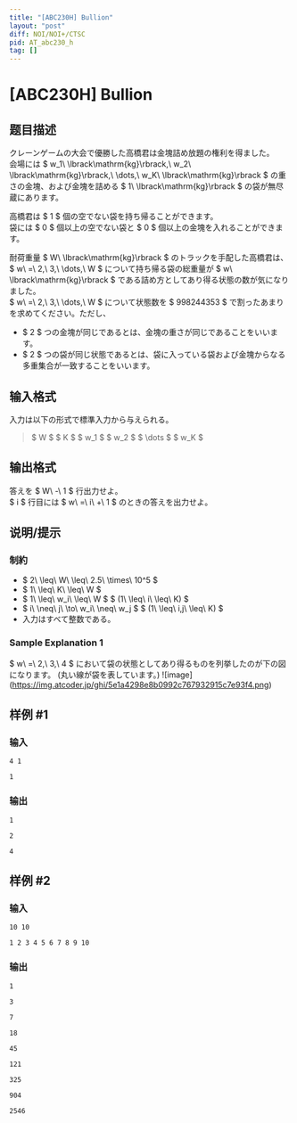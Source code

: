 ```yaml
---
title: "[ABC230H] Bullion"
layout: "post"
diff: NOI/NOI+/CTSC
pid: AT_abc230_h
tag: []
---
```


# [ABC230H] Bullion

## 题目描述

[problemUrl]: https://atcoder.jp/contests/abc230/tasks/abc230_h

クレーンゲームの大会で優勝した高橋君は金塊詰め放題の権利を得ました。  
 会場には $ w_1\ \lbrack\mathrm{kg}\rbrack,\ w_2\ \lbrack\mathrm{kg}\rbrack,\ \dots,\ w_K\ \lbrack\mathrm{kg}\rbrack $ の重さの金塊、および金塊を詰める $ 1\ \lbrack\mathrm{kg}\rbrack $ の袋が無尽蔵にあります。

高橋君は $ 1 $ 個の空でない袋を持ち帰ることができます。  
 袋には $ 0 $ 個以上の空でない袋と $ 0 $ 個以上の金塊を入れることができます。

耐荷重量 $ W\ \lbrack\mathrm{kg}\rbrack $ のトラックを手配した高橋君は、 $ w\ =\ 2,\ 3,\ \dots,\ W $ について持ち帰る袋の総重量が $ w\ \lbrack\mathrm{kg}\rbrack $ である詰め方としてあり得る状態の数が気になりました。  
 $ w\ =\ 2,\ 3,\ \dots,\ W $ について状態数を $ 998244353 $ で割ったあまりを求めてください。ただし、

- $ 2 $ つの金塊が同じであるとは、金塊の重さが同じであることをいいます。
- $ 2 $ つの袋が同じ状態であるとは、袋に入っている袋および金塊からなる多重集合が一致することをいいます。

## 输入格式

入力は以下の形式で標準入力から与えられる。

> $ W $ $ K $ $ w_1 $ $ w_2 $ $ \dots $ $ w_K $

## 输出格式

答えを $ W\ -\ 1 $ 行出力せよ。  
 $ i $ 行目には $ w\ =\ i\ +\ 1 $ のときの答えを出力せよ。

## 说明/提示

### 制約

- $ 2\ \leq\ W\ \leq\ 2.5\ \times\ 10^5 $
- $ 1\ \leq\ K\ \leq\ W $
- $ 1\ \leq\ w_i\ \leq\ W $ $ (1\ \leq\ i\ \leq\ K) $
- $ i\ \neq\ j\ \to\ w_i\ \neq\ w_j $ $ (1\ \leq\ i,j\ \leq\ K) $
- 入力はすべて整数である。

### Sample Explanation 1

$ w\ =\ 2,\ 3,\ 4 $ において袋の状態としてあり得るものを列挙したのが下の図になります。 (丸い線が袋を表しています。) !\[image\](https://img.atcoder.jp/ghi/5e1a4298e8b0992c767932915c7e93f4.png)

## 样例 #1

### 输入

```
4 1
1
```

### 输出

```
1
2
4
```

## 样例 #2

### 输入

```
10 10
1 2 3 4 5 6 7 8 9 10
```

### 输出

```
1
3
7
18
45
121
325
904
2546
```

